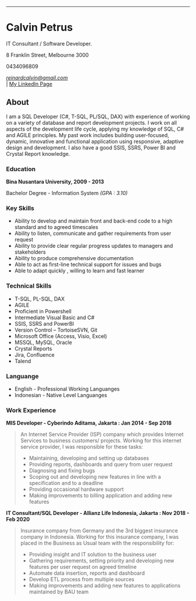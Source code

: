 ---
# Calvin Petrus
IT Consultant / Software Developer.

8 Franklin Street, Melbourne 3000

0434096809

<div id="webaddress">
<address> <a href="mailto:reinardcalvin@gmail.com">reinardcalvin@gmail.com</a> </address> 
| <a href="https://www.linkedin.com/in/reinardcalvin/">My LinkedIn Page</a>
</div>

## About

I am a SQL Developer (C#, T-SQL, PL/SQL, DAX) with experience of working on a variety of database and report development projects. I work on all aspects of the development life cycle, applying my knowledge of SQL, C# and AGILE principles. My past work includes building user-focused, dynamic, innovative and functional application using responsive, adaptive design and development. I also have a good SSIS, SSRS, Power BI and Crystal Report knowledge.

### Education
**Bina Nusantara University, 2009 - 2013**

Bachelor Degree - Information System *(GPA : 3.10)*

### Key Skills
*	Ability to develop and maintain front and back-end code to a high standard and to agreed timescales
*	Ability to listen, communicate and gather requirements from user request
*	Ability to provide clear regular progress updates to managers and stakeholders
*	Ability to produce comprehensive documentation
*	Able to act as first-line technical support for issues and bugs
*	Able to adapt quickly , willing to learn and fast learner

### Technical Skills
*	T-SQL, PL-SQL, DAX
*	AGILE
*	Proficient in Powershell 
*	Intermediate Visual Basic and C#
*	SSIS, SSRS and PowerBI
*	Version Control – TortoiseSVN, Git
*	Microsoft Office (Access, Visio, Excel)
*	MSSQL, MySQL, Oracle
*	Crystal Reports
*	Jira, Confluence
*	Talend

### Languange
* English - Professional Working Languanges
* Indonesian - Native Level Languanges

### Work Experience
**MIS Developer - Cyberindo Aditama, Jakarta : Jan 2014 - Sep 2018**
>An Internet Service Provider (ISP) company which provides Internet Services to business customers/ projects. Working for this internet service provider, I was responsible for these tasks:
>* Maintaining, developing and setting up databases
>* Providing reports, dashboards and query from user request
>* Diagnosing and fixing bugs
>* Scoping out and developing new features in line with a specification and to a deadline
>* Providing occasional hardware support
>* Making improvements to billing application and adding new features

**IT Consultant/SQL Developer - Allianz Life Indonesia, Jakarta : Nov 2018 - Feb 2020**
>Insurance company from Germany and the 3rd biggest insurance company in Indonesia.
Working for this insurance company, I was placed in the Business as Usual team with the responsibility for:
>* Providing insight and IT solution to the business user
>* Gathering requirements, setting priority and developing new features per user request on agreed timeline
>* Automate data insertion, reports and dashboard
>* Develop ETL process from multiple sources 
>* Making improvements and adding new features to applications maintained by BAU team
